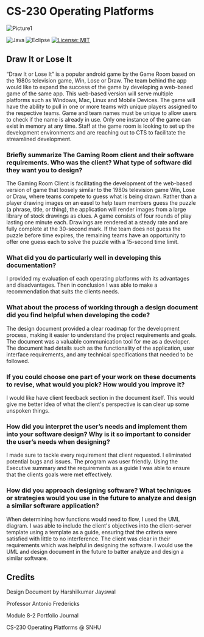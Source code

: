 
#  **CS-230 Operating Platforms**
![Picture1](https://user-images.githubusercontent.com/87956398/233794178-58537ac3-9789-4ffa-b741-0eb1e06155d3.jpg)

![Java](https://img.shields.io/badge/java-%23ED8B00.svg?style=for-the-badge&logo=openjdk&logoColor=white) ![Eclipse](https://img.shields.io/badge/Eclipse-FE7A16.svg?style=for-the-badge&logo=Eclipse&logoColor=white) [![License: MIT](https://img.shields.io/badge/License-MIT-yellow.svg)](https://opensource.org/licenses/MIT)

## Draw It or Lose It 
“Draw It or Lose It” is a popular android game by the Game Room based on the 1980s television game, Win, Lose or Draw. The team behind the app would like to expand the success of the game by developing a web-based game of the same app. This web-based version will serve multiple platforms such as Windows, Mac, Linux and Mobile Devices. The game will have the ability to pull in one or more teams with unique players assigned to the respective teams. Game and team names must be unique to allow users to check if the name is already in use. Only one instance of the game can exist in memory at any time. Staff at the game room is looking to set up the development environments and are reaching out to CTS to facilitate the streamlined development. 



### Briefly summarize The Gaming Room client and their software requirements. Who was the client? What type of software did they want you to design?
The Gaming Room Client is facilitating the development of the web-based version of game that loosely similar to the 1980s television game Win, Lose or Draw, where teams compete to guess what is being drawn. Rather than a player drawing images on an easel to help team members guess the puzzle (a phrase, title, or thing), the application will render images from a large library of stock drawings as clues. A game consists of four rounds of play lasting one minute each. Drawings are rendered at a steady rate and are fully complete at the 30-second mark. If the team does not guess the puzzle before time expires, the remaining teams have an opportunity to offer one guess each to solve the puzzle with a 15-second time limit.

### What did you do particularly well in developing this documentation?
I provided my evaluation of each operating platforms with its advantages and disadvantages. Then in conclusion I was able to make a recommendation that suits the clients needs.

### What about the process of working through a design document did you find helpful when developing the code?
The design document provided a clear roadmap for the development process, making it easier to understand the project requirements and goals. The document was a valuable communication tool for me as a developer. The document had details such as the functionality of the application, user interface requirements, and any technical specifications that needed to be followed.

### If you could choose one part of your work on these documents to revise, what would you pick? How would you improve it?
I would like have client feedback section in the document itself. This would give me better idea of what the client's perspective is can clear up some unspoken things. 

### How did you interpret the user’s needs and implement them into your software design? Why is it so important to consider the user’s needs when designing?
I made sure to tackle every requirement that client requested. I eliminated potential bugs and issues. The program was user friendly. Using the Executive summary and the requirements as a guide I was able to ensure that the clients goals were met effectively.

### How did you approach designing software? What techniques or strategies would you use in the future to analyze and design a similar software application?
When determining how functions would need to flow, I used the UML diagram. I was able to include the client's objectives into the client-server template using a template as a guide, ensuring that the criteria were satisfied with little to no interference. The client was clear in their requirements which was helpful in designing the software. I would use the UML and design document in the future to batter analyze and design a similar software.



## Credits
Design Document by Harshilkumar Jayswal

Professor Antonio Fredericks

Module 8-2 Portfolio Journal 

CS-230 Operating Platforms @ SNHU

